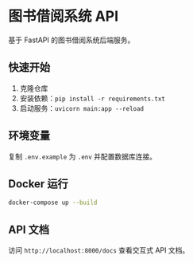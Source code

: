 # 图书借阅系统 API

基于 FastAPI 的图书借阅系统后端服务。

## 快速开始

1. 克隆仓库
2. 安装依赖：`pip install -r requirements.txt`
3. 启动服务：`uvicorn main:app --reload`

## 环境变量

复制 `.env.example` 为 `.env` 并配置数据库连接。

## Docker 运行

```bash
docker-compose up --build
```

## API 文档

访问 `http://localhost:8000/docs` 查看交互式 API 文档。